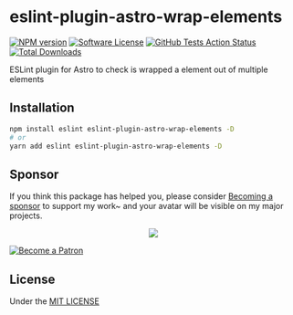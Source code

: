 # eslint-plugin-astro-wrap-elements

[![NPM version][ico-version]][link-npm]
[![Software License][ico-license]](LICENSE)
[![GitHub Tests Action Status][ico-github-action]][link-github-action]
[![Total Downloads][ico-downloads]][link-downloads]

ESLint plugin for Astro to check is wrapped a element out of multiple elements

## Installation

```bash
npm install eslint eslint-plugin-astro-wrap-elements -D
# or
yarn add eslint eslint-plugin-astro-wrap-elements -D
```

## Sponsor

If you think this package has helped you, please consider [Becoming a sponsor](https://www.patreon.com/ycs77) to support my work~ and your avatar will be visible on my major projects.

<p align="center">
  <a href="https://www.patreon.com/ycs77">
    <img src="https://cdn.jsdelivr.net/gh/ycs77/static/sponsors.svg"/>
  </a>
</p>

<a href="https://www.patreon.com/ycs77">
  <img src="https://c5.patreon.com/external/logo/become_a_patron_button.png" alt="Become a Patron" />
</a>

## License

Under the [MIT LICENSE](LICENSE)

[ico-version]: https://img.shields.io/npm/v/eslint-plugin-astro-wrap-elements?style=flat-square
[ico-license]: https://img.shields.io/badge/license-MIT-brightgreen?style=flat-square
[ico-github-action]: https://img.shields.io/github/actions/workflow/status/ycs77/eslint-plugin-astro-wrap-elements/ci.yml?branch=main&label=tests&style=flat-square
[ico-downloads]: https://img.shields.io/npm/dt/eslint-plugin-astro-wrap-elements?style=flat-square
[link-npm]: https://www.npmjs.com/package/eslint-plugin-astro-wrap-elements
[link-github-action]: https://github.com/ycs77/eslint-plugin-astro-wrap-elements/actions/workflows/ci.yml?query=branch%3Amain
[link-downloads]: https://www.npmjs.com/package/eslint-plugin-astro-wrap-elements
